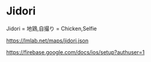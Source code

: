 # Jidori

Jidori = 地鶏,自撮り = Chicken,Selfie

https://lmlab.net/maps/jidori.json

https://firebase.google.com/docs/ios/setup?authuser=1

